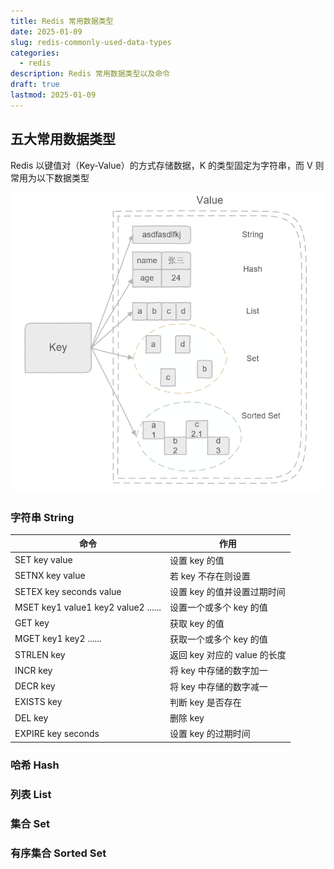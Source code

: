```yaml
---
title: Redis 常用数据类型
date: 2025-01-09
slug: redis-commonly-used-data-types
categories:
  - redis
description: Redis 常用数据类型以及命令
draft: true
lastmod: 2025-01-09
---
```

## 五大常用数据类型

Redis 以键值对（Key-Value）的方式存储数据，K 的类型固定为字符串，而 V 则常用为以下数据类型

![Redis常用数据类型](Redis常用数据类型.png)

### 字符串 String

| 命令                                  | 作用                   |
| ----------------------------------- | -------------------- |
| SET key value                       | 设置 key 的值            |
| SETNX key value                     | 若 key 不存在则设置         |
| SETEX key seconds value             | 设置 key 的值并设置过期时间     |
| MSET key1 value1 key2 value2 ...... | 设置一个或多个 key 的值       |
| GET key                             | 获取 key 的值            |
| MGET key1 key2 ......               | 获取一个或多个 key 的值       |
| STRLEN key                          | 返回 key 对应的 value 的长度 |
| INCR key                            | 将 key 中存储的数字加一       |
| DECR key                            | 将 key 中存储的数字减一       |
| EXISTS key                          | 判断 key 是否存在          |
| DEL key                             | 删除 key               |
| EXPIRE key seconds                  | 设置 key 的过期时间         |


### 哈希 Hash



### 列表 List



### 集合 Set



### 有序集合 Sorted Set

